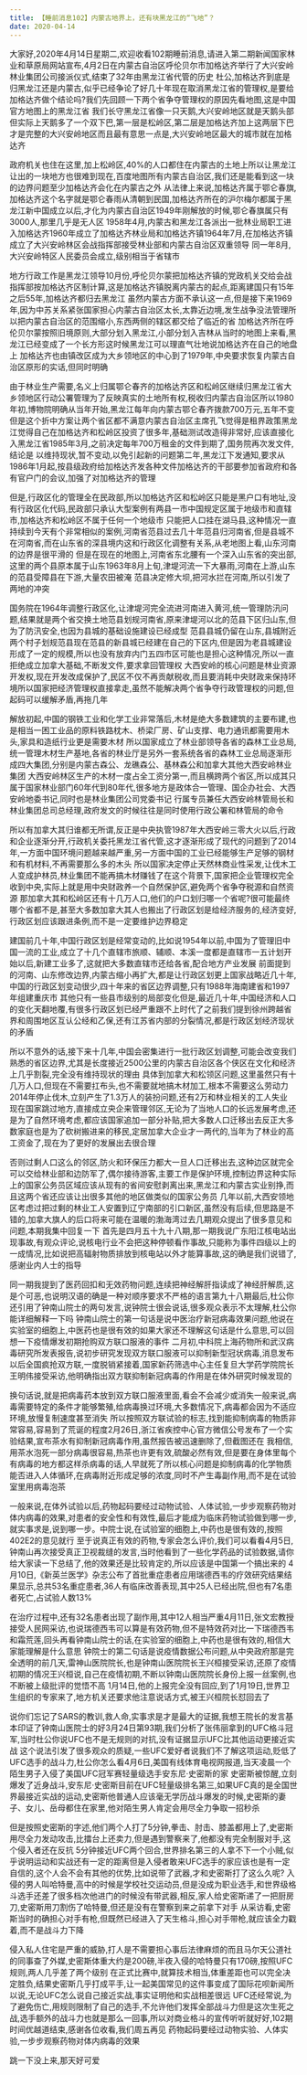 ```yaml
---
title: 【睡前消息102】内蒙古地界上，还有块黑龙江的“飞地”？
date: 2020-04-14
---
```


大家好,2020年4月14日星期二,欢迎收看102期睡前消息,请进入第二期新闻国家林业和草原局网站宣布,4月2日在内蒙古自治区呼伦贝尔市加格达齐举行了大兴安岭林业集团公司接派仪式,结束了32年由黑龙江省代管的历史
杜公,加格达齐到底是归黑龙江还是内蒙古,似乎已经争论了好几十年现在取消黑龙江省的管理权,是要给加格达齐做个结论吗?我们先回顾一下两个省争夺管理权的原因先看地图,这是中国官方地图上的黑龙江省
我们长守黑龙江省像一只天鹅,大兴安岭地区就是天鹅头部但实际上天鹅多了一个双下巴,第一层是松岭区,第二层是加格达齐加上这两层下巴才是完整的大兴安岭地区而且最有意思一点是,大兴安岭地区最大的城市就在加格达齐

政府机关也住在这里,加上松岭区,40%的人口都住在内蒙古的土地上所以让黑龙江让出的一块地方也很难到现在,百度地图所有内蒙古自治区,我们还是能看到这一块的边界问题至少加格达齐会化在内蒙古之外
从法律上来说,加格达齐属于鄂仑春旗,加格达齐这个名字就是鄂仑春雨从清朝到民国,加格达齐所在的沪尔梅尔都属于黑龙江新中国成立以后,才化为内蒙古自治区1949年刚解放的时候,鄂仑春旗属只有3000人,那里几乎是无人区
1958年4月,内蒙古和黑龙江各派出一批林业局职工进入加格达齐1960年成立了加格达齐林业局和加格达齐镇1964年7月,在加格达齐镇成立了大兴安岭林区会战指挥部接受林业部和内蒙古自治区双重领导
同一年8月,大兴安岭特区人民委员会成立,级别相当于省辖市

地方行政工作是黑龙江领导10月份,呼伦贝尔蒙把加格达齐镇的党政机关交给会战指挥部按加格达齐区制计算,这是加格达齐镇脱离内蒙古的起点,距离建国只有15年之后55年,加格达齐都归去黑龙江
虽然内蒙古方面不承认这一点,但是接下来1969年,因为中苏关系紧张国家担心内蒙古自治区太长,太靠近边境,发生战争没法管理所以把内蒙古自治区的范围缩小,东西两侧的辖区都交给了临近的省
加格达齐所在呼伦贝尔蒙按照旧境原则,大部分划入黑龙江,小部分划入吉林从当时的地图上来看,黑龙江已经变成了一个长方形这时候黑龙江可以理直气壮地说加格达齐在自己的地盘上
加格达齐也由镇改区成为大乡领地区的中心到了1979年,中央要求恢复内蒙古自治区原形的实话,但同时明确

由于林业生产需要,名义上归属鄂仑春齐的加格达齐区和松岭区继续归黑龙江省大乡领地区行动公署管理为了反映真实的土地所有权,税收归内蒙古自治区所以1980年初,博物院明确从当年开始,黑龙江每年向内蒙古鄂仑春齐拨款700万元,五年不变
但是这个折中方案让两个省区都不满意内蒙古自治区主席孔飞觉得是租界政策黑龙江觉得自己在加格达齐和松岭区投资了很多年,基础测试改造得非常好,应该直接化入黑龙江省1985年3月,之前决定每年700万租金的文件到期了,国务院再次发文件,结论是
以维持现状,暂不变动,以免引起新的问题第二年,黑龙江下发通知,要求从1986年1月起,按县级政府给加格达齐发各种文件加格达齐的干部要参加省政府和各有官户门的会议,加强了对加格达齐的管理

但是,行政区化的管理全在民政部,所以加格达齐区和松岭区只能是黑户口有地址,没有行政区化代码,民政部只承认大型案例有两县一市中国规定区属于地级市和直辖市,加格达齐和松岭区不属于任何一个地级市
只能把人口挂在湖马县,这种情况一直持续到今天有个非常相似的案例,河南省范县过去几十年范县归河南省,但是县城不在河南省,而在山东省的深县境内这和行政区化调整有关系,从老地图上看,山东河南的边界是很平滑的
但是在现在的地图上,河南省东北腰有一个深入山东省的突出部,这里的两个县原本属于山东1963年8月上旬,津堤河流一下大暴雨,河南在上游,山东的范县受障县在下游,大量农田被淹
范县决定修大坝,把河水拦在河南,所以引发了两地的冲突

国务院在1964年调整行政区化,让津堤河完全流进河南进入黄河,统一管理防汛问题,结果就是两个省交换土地范县划规河南省,原来津堤河以北的范县下区归山东,但为了防汛安全,也因为县城的基础设施建设已经成型
范县县城仍留在山东,县城附近两个村子划规范县现在范县的新县城已经建在自己的下区内,但是因为老县城建设形成了一定的规模,所以也没有放弃内门五四市区可能也是担心这种情况,所以一直拒绝成立加拿大基础,不断发文件,要求拿回管理权
大西安岭的核心问题是林业资源开发权,现在开发改成保护了,民区不仅不再贡献税收,而且要消耗中央财政来保持环境所以国家把经济管理权直接拿走,虽然不能解决两个省争夺行政管理权的问题,但起码可以缓解矛盾,再拖几年

解放初起,中国的钢铁工业和化学工业非常落后,木材是绝大多数建筑的主要布建,也是相当一困工业品的原料铁路枕木、桥梁厂房、矿山支撑、电力通讯都需要用木头,家具和造纸行业更是需要木材
所以国家成立了林业部领导各省的森林工业总局,统一管理木材生产基地,各省的林业厅是另外一套系统各省的森林工业总局逐渐形成四大集团,分别是内蒙古森公、龙礁森公、基林森公和加拿大其他大西安岭林业集团
大西安岭林区生产的木材一度占全工资分第一,而且横跨两个省区,所以成其只属于国家林业部门60年代到80年代,很多地方是政体合一管理、国企办社会、大西安岭地委书记,同时也是林业集团公司党委书记
行属专员兼任大西安岭林管局长和林业集团总司总经理,政府发文的时候往往是同时使用行政公署和林管局的命令

所以有加拿大其归谁都无所谓,反正是中央执管1987年大西安岭三零大火以后,行政和企业逐渐分开,行政机关委托黑龙江省代管,这才逐渐形成了现代的问题到了2014年,一方面中国环境问题越来越严重,另一方面中国的工业已经能够生产足够的钢材和有机材料,不再需要那么多的木头
所以国家决定停止天然林商业性采发,让伐木工人变成护林员,林业集团不能再搞木材赚钱了在这个背景下,国家把企业管理权完全收到中央,实际上就是用中央财政养一个自然保护区,避免两个省争夺税源和自然资源
那加拿大其和松岭区还有十几万人口,他们的户口划归哪一个省呢?很可能最终哪个省都不是,甚至大多数加拿大其人也搬出了行政区划是给经济服务的,经济变好,行政区划应该跟进条例,而不是一定要维护边界稳定

建国前几十年,中国行政区划是经常变动的,比如说1954年以前,中国为了管理旧中国一流的工业,成立了十几个直辖市旅顺、辅顺、本溪一度都是直辖市一五计划开始以后,新建工业多了,这就把大多数直辖市还给各省,配合地方产业发展
前面提到的河南、山东修改边界,内蒙古缩小再扩大,都是让行政区划更上国家战略近几十年,中国的行政区划变动很少,四十年来的省区边界调整,只有1988年海南建省和1997年组建重庆市
其他只有一些县市级别的局部变化但是,最近几十年,中国经济和人口的变化天翻地覆,有很多行政区划已经严重跟不上时代了之前我们提到徐州跨越省界和周围地区互认公经和乙保,还有江苏省内部的分裂情况,都是行政区划经济现状的矛盾

所以不意外的话,接下来十几年,中国会密集进行一批行政区划调整,可能会改变我们熟悉的省区边界,尤其是长度接近2500公里的内蒙古自治区各个侠区在文化和经济上几乎割裂,完全没有维持现状的理由
具体到加拿大和松领区问题,这里虽然只有十几万人口,但现在不需要扛布头,也不需要就地搞木材加工,根本不需要这么劳动力2014年停止伐木,立刻产生了1.3万人的装扮问题,还有2万和林业相关的工人失业
现在国家跳过地方,直接成立央企来管理邻区,无论为了当地人口的长远发展考虑,还是为了自然环境考虑,都应该国家追加一部分补贴,把大多数人口迁移出去反正大多数家庭也是为了砍树搬进来的移民,定居加拿大企业才一两代的,当年为了林业的高工资金了,现在为了更好的发展出去很合理

否则过剩人口这么的邻区,防火和环保压力都大一旦人口迁移出去,这种边区就完全可以交给林业部和边防军了,偶尔接待游客,主要工作是保护环境,控制边界这种实际上的国家公务员区域应该从现有的省间安慰剥离出来,黑龙江和内蒙古实业别挣,而且这两个省还应该让出很多其他的地区做类似的国家公务员
几年以前,大西安领地区考虑过把过剩的林业工人安置到辽宁南部的引口新区,虽然没有后续,但思路是不错的,加拿大旗人的后口将来可能在温暖的渤海湾过去几期观众提出了很多意见和问题,本期我集中回复一下
首先是四月五十九十八期,那一期我说广东阳江核电站出现事故,有观众评论,说核电行业不会把这种停顿看作事故,只能称为事件四级以上的一成情况,比如说把高辐射物质排放到核电站以外才能算事故,这的确是我们说错了,感谢业内人士的指导

同一期我提到了医药回扣和无效药物问题,连续把神经解肝指读成了神经肝解质,这是个可恶,也说明汉语的确是一种对顺序要求不严格的语言第九十八期最后,杜公你还引用了钟南山院士的两句发言,说钟院士很会说话,很多观众表示不太理解,杜公你能详细解释一下吗
钟南山院士的第一句话是说中医治疗新冠病毒效果问题,他说在实验室的细胞上,中医药也是很有效的如果大家还不理解这句话是什么意思,可以回想一下疫情爆发初期抢购双方联口服液的事件
二月初,中科院上海药物所和武汉病毒研究所发表报告,说初步研究发现双方联口服液可以抑制新型冠状病毒,消息发布以后全国疯抢双方联,一度脱销紧接着,国家新药筛选中心主任复旦大学药学院院长王明伟接受采访,他明确指出双方联抑制新冠病毒的作用是在体外研究时候发现的

换句话说,就是把病毒药本放到双方联口服液里面,看会不会减少或消失一般来说,病毒需要特定的条件才能够繁殖,给病毒换过环境,大多数情况下,病毒都会因为不适应环境,放慢复制速度甚至消失
所以按照双方联试验的标志,找到能抑制病毒的物质非常容易,容易到了荒诞的程度2月26日,浙江省疾控中心官方微信公号发布了一个实验结果,宣布茶水有抑制新冠病毒作用,虽然报告被迅速删除了,但截图还在
我相信,用茶水泡死一部分病毒很容易,热茶也许更有效,硫酸必然有效,但是要在身体里每个有病毒的地方都这样杀病毒的话,人早就死了所以核心问题是抑制病毒的化学物质能否进入人体循环,在病毒附近形成足够的浓度,同时不产生毒副作用,而不是在试验室里用病毒泡茶

一般来说,在体外试验以后,药物起码要经过动物试验、人体试验,一步步观察药物对体内病毒的效果,对患者的安全性和有效性,最后才能成为临床药物试验做到哪一步,就实事求是,说到哪一步。中院士说,在试验室的细胞上,中药也是很有效的,按照402E2的意见就行
至于说真正有效的药物,专家会怎么评价,我们可以看看4月5日,钟南山再次接受真正卫视裁缝的发言,当时他看到了一些化学药品的试验数据,请你给大家读一下总结了,他的效果还是比较肯定的,所以应该是中国第一个搞出来的
4月10日,《新英兰医学》杂志公布了首批重症患者应用瑞德西韦的疗效研究结果结果显示,总共53名重症患者,36人有临床改善表现,其中25人已经出院,但也有7名患者死亡,占试验人数13%

在治疗过程中,还有32名患者出现了副作用,其中12人相当严重4月11日,张文宏教授接受人民网采访,也说瑞德西韦可以算是有效药物,但不是特效药对比一下瑞德西韦和霜荒莲,回头再看钟南山院士的话,在实验室的细胞上,中药也是很有效的,相信大家能理解是什么意思
钟院士的第二句话是说疫情数据公布问题,从中央政府那是完全透明的前几天,雷神山医院院长,也是钟南山医院院长王兴桓接受采访,还原了疫情初期的情况王兴桓说,自己在疫情初期,不断以钟南山医院院长身份上报一丝案例,也不断被上级批评的觉悟不高
1月14日,他的上报完全没有回应,到了1月19日,世界卫生组织的专家来了,地方机关还要求他注意说话方式,被王兴桓院长怼回去了

说你们忘记了SARS的教训,救人命,实事求是才是最大的证据,我想王院长的发言基本印证了钟南山医院士的好3月24日第93期,我们分析了张伟丽拿到的UFC格斗冠军,当时杜公你说UFC也不是无规则的对抗,没有证据显示UFC比其他运动更接近实战
这个说法引发了很多观众的质疑,一些UFC爱好者说我们不了解这项运动,贬低了UFC选手的战斗力,杜公你怎么看4月6日,美国有线体育电视网报道,当天凌晨一个陌生男子入侵了美国UFC冠军赛轻量级选手安东尼·史密斯的家
史密斯被惊醒,立刻爆发了近身战斗,安东尼·史密斯目前在UFC轻量级排名第三,如果UFC真的是全国世界最接近实战的运动,史密斯他普通人应该毫无学历战斗爆发的时候,史密斯的妻子、女儿、岳母都住在家里,他对陌生男人肯定会用尽全力争取一招秒杀

但是按照史密斯的字述,他们两个人打了5分钟,拳击、肘击、膝盖都用上了,史密斯用尽全力发动攻击,比擂台上还卖力,但是遇到警察来了,他都没有完全制服对手,这个侵入者还在反抗
5分钟接近UFC两个回合,世界排名第三的人拿不下一个小贼,似乎说明运动和实战还有一定的距离但是入侵者敢来UFC选手的家应该也是有一定自信的,这个人会不会有其他的优势,比如说带了武器,才和史密斯打了这么久呢?
入侵的男人叫哈特曼,高中的时候是学校社交运动员,但是没成为职业选手,和世界级格斗选手还差了很多档次他进门的时候没有带武器,相反,家人给史密斯递了一把厨房刀,史密斯用刀割伤了哈特曼,但还是没有在警察到来之前拿下对手
从采访看,史密斯当时的确担心对手有枪,但既然已经进入了天生格斗,担心对手带枪,就应该全力戳着,而不是战斗力下降

侵入私人住宅是严重的威胁,打人是不需要担心事后法律麻烦的而且马尔天公道社的同事查了外媒,史密斯体重大约是200磅,半夜入侵的哈特曼只有170磅,按照UFC规则,两人几乎差了两个级别
在正式比赛中,就算技术相当,体重差距也可以完全决定胜负,结果史密斯几乎打成平手,让一起美国常见的这件事变成了国际花呗新闻所以说,无论UFC怎么说自己接近实战,事实证明他和实战相差很远
UFC还经常说,为了避免伤亡,用规则限制了自己的选手,不允许他们发挥全部战斗力但是这次生死之战,选手额外的战斗力也就是那么一回事,所以对商业格斗的宣传听听就好好,102期时间优越道结束,感谢各位收看,我们周五再见
药物起码要经过动物实验、人体实验,一步步观察药物对体内病毒的效果

跳一下没上来,那天好可爱